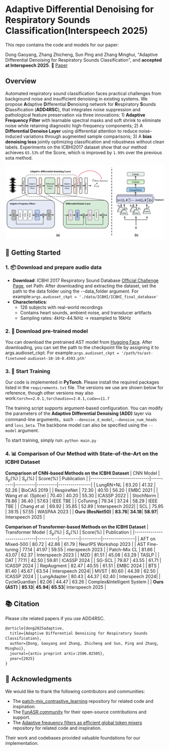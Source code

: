 # Adaptive Differential Denoising for Respiratory Sounds Classification(Interspeech 2025)
This repo contains the code and models for our paper: 

Dong Gaoyang, Zhang Zhicheng, Sun Ping and Zhang Minghui, "Adaptive Differential Denoising for Respiratory Sounds Classification", and **accepted at Interspeech 2025**. 📑 <a href="https://arxiv.org/pdf/2506.02505">Paper</a>


## Overview
Automated respiratory sound classification faces practical challenges from background noise and insufficient denoising in existing systems. We propose **A**daptive **D**ifferential **D**enoising network for **R**espiratory **S**ounds **C**lassification (**ADD4RSC**), that integrates noise suppression and pathological feature preservation via three innovations: 1) **Adaptive Frequency Filter** with learnable spectral masks and soft shrink to eliminate noise while retaining diagnostic high-frequency components; 2) A **Differential Denoise Layer** using differential attention to reduce noise-induced variations through augmented sample comparisons; 3) A **bias denoising loss** jointly optimizing classification and robustness without clean labels. Experiments on the ICBHI2017 dataset show that our method achieves `65.53%` of the Score, which is improved by `1.99%` over the previous sota method.

<p align="center">
  <img src="./image/fig_0216.png" alt="ADD4RSC model architecture" width="600"/>
</p>


## 🚀 Getting Started

### 1. 📦 Download and prepare audio data
- **Download**: ICBHI 2017 Respiratory Sound Database [Official Challenge Page](https://bhichallenge.med.auth.gr/ICBHI_2017_Challenge), set Path: After downloading and extracting the dataset, set the path to the data folder using the --data_folder argument. For example:```args.audioset_ckpt = './data/ICBHI/ICBHI_final_database'```
- **Characteristics**:
  - 126 subjects with real-world recordings
  - Contains heart sounds, ambient noise, and transducer artifacts
  - Sampling rates: 4kHz-44.1kHz → resampled to 16kHz


### 2. 🤖 Download pre-trained model
You can download the pretrained AST model from [Hugging Face](https://huggingface.co/MIT/ast-finetuned-audioset-10-10-0.4593).
After downloading, you can set the path to the checkpoint file by assigning it to args.audioset_ckpt. For example:```args.audioset_ckpt = '/path/to/ast-finetuned-audioset-10-10-0.4593.pth'```


### 3. 🧠 Start Training

Our code is implemented in **PyTorch**. Please install the required packages listed in the `requirements.txt` file. The versions we use are shown below for reference, though other versions may also work:```torch==2.0.1,torchaudio==2.0.1,cuda==11.7```


The training script supports argument-based configuration. You can modify the parameters of the **Adaptive Differential Denoising (ADD)** layer via command-line arguments，such `--denoise_d_model`,`--denoise_num_heads` and `loss_beta`. The backbone model can also be specified using the `--model` argument.

To start training, simply run: ```python main.py```


### 4. 📊 Comparison of Our Method with State-of-the-Art on the ICBHI Dataset
  **Comparison of CNN-based Methods on the ICBHI Dataset**
  | CNN Model                    | $S_p$(%) | $S_e$(%) | Score(%) | Publication    |
  |-----------------------------|----------|----------|----------|----------------|
  | LungRN+NL              | 63.20    | 41.32    | 52.26    | BioCAS 2019    |
  | RespireNet               | 72.30    | 40.10    | 56.20    | EMBC 2021      |
  | Wang *et al.*  (Splice)  | 70.40    | 40.20    | 55.30    | ICASSP 2022    |
  | StochNorm               | 78.86    | 36.40    | 57.63    | IEEE TBE       |
  | CoTuning                | 79.34    | 37.24    | 58.29    | IEEE TBE       |
  | Chang *et al.*          | 69.92    | 35.85    | 52.89    | Interspeech 2022|
  | SCL                    | 75.95    | 39.15    | 57.55    | WASPAA 2023          |
  | **Ours (ResNet50)**         | **83.76**| **34.18**| **58.97**| Interspeech 2025    |

  **Comparison of Transformer-based Methods on the ICBHI Dataset**
  | Transformer Model           | $S_p$(%) | $S_e$(%) | Score(%) | Publication    |
  |-----------------------------|----------|----------|----------|----------------|
  | AFT on Mixed-500         | 80.72    | 42.86    | 61.79    | NeurIPS Workshop 2023          |
  | AST Fine-tuning          | 77.14    | 41.97    | 59.55    | nterspeech 2023   |
  | Patch-Mix CL             | 81.66    | 43.07    | 62.37    | Interspeech 2023   |
  | M2D                    | 81.51    | 45.08    | 63.29    | TASLP  |
  | DAT                     | 77.11    | 42.50    | 59.81    | ICASSP 2024          |
  | SG-SCL                   | 79.87    | 43.55    | 61.71    | ICASSP 2024          |
  | RepAugment               | 82.47    | 40.55    | 61.51    | EMBC 2024          |
  | BTS                    | 81.40    | 45.67    | 63.54    | Interspeech 2024|
  | MVST                   | 80.60    | 44.39    | 62.50    | ICASSP 2024    |
  | LungAdapter            | 80.43    | 44.37    | 62.40    | Interspeech 2024|
  | CycleGuardian           | 82.06    | 44.47    | 63.26    | Complex&Intelligent System  |
  | **Ours (AST)**              | **85.13**| **45.94**| **65.53**| Interspeech 2025   |


## 📚 Citation

Please cite related papers if you use ADD4RSC.

```
@article{dong2025adaptive,
  title={Adaptive Differential Denoising for Respiratory Sounds Classification},
  author={Dong, Gaoyang and Zhang, Zhicheng and Sun, Ping and Zhang, Minghui},
  journal={arXiv preprint arXiv:2506.02505},
  year={2025}
}
```

## 🙏 Acknowledgments

We would like to thank the following contributors and communities:

- The [patch-mix_contrastive_learning](https://github.com/raymin0223/patch-mix_contrastive_learning) repository for related code and inspiration.
- The [FunASR community](https://github.com/alibaba-damo-academy/FunASR) for their open-source contributions and support.
- The [Adaptive frequency filters as efficient global token mixers](https://github.com/sunpro108/AdaptiveFrequencyFilters) repository for related code and inspiration.

Their work and codebases provided valuable foundations for our implementation.

